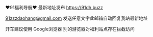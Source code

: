 ♥️91福利导航♥️ 最新地址发布
https://91dh.buzz


91zzzdaohang@gmail.com  发送任意文字此邮箱自动回复我站最新地址

开车建议使用 Google浏览器 别的游览器对福利站点存在拦截访问
